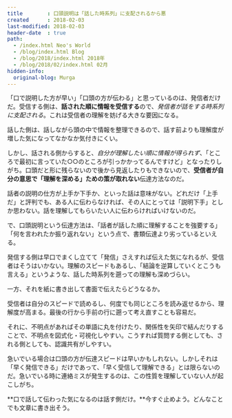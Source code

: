 ```yaml
---
title        : 口頭説明は「話した時系列」に支配されるから悪
created      : 2018-02-03
last-modified: 2018-02-03
header-date  : true
path:
  - /index.html Neo's World
  - /blog/index.html Blog
  - /blog/2018/index.html 2018年
  - /blog/2018/02/index.html 02月
hidden-info:
  original-blog: Murga
---
```


「口で説明した方が早い」「口頭の方が伝わる」と思っているのは、発信者だけだ。受信する側は、**話された順に情報を受信する**ので、*発信者が話をする時系列に支配される*。これは受信者の理解を妨げる大きな要因になる。

話した側は、話しながら頭の中で情報を整理できるので、話す前よりも理解度が増した気になってなかなか気付きにくい。

しかし、話される側からすると、*自分が理解したい順に情報が得られず*、「ところで最初に言っていた○○のところが引っかかってるんですけど」となったりしがち。口頭だと形に残らないので後から見返したりもできないので、**受信者が自分の意思で「理解を深める」ための策が取れない**伝達方法なのだ。

話者の説明の仕方が上手か下手か、といった話は意味がない。どれだけ「上手だ」と評判でも、ある人に伝わらなければ、その人にとっては「説明下手」としか思わない。話を理解してもらいたい人に伝わらければいけないのだ。

で、口頭説明という伝達方法は、「話者が話した順に理解することを強要する」「何を言われたか振り返れない」という点で、書類伝達より劣っているといえる。

発信する側は早口でまくし立てて「発信」さえすれば伝えた気になれるが、受信者はそうはいかない。理解のスピードもあるし、「結論を逆算していくとこうも言える」というような、話した時系列を遡っての理解も深めづらい。

一方、それを紙に書き出して書面で伝えたらどうなるか。

受信者は自分のスピードで読めるし、何度でも同じところを読み返せるから、理解度が高まる。最後の行から手前の行に遡って考え直すことも容易だ。

それに、不明点があればその単語に丸を付けたり、関係性を矢印で結んだりすることで、不明点を図式化・可視化しやすい。こうすれば質問する側としても、される側としても、認識共有がしやすい。

急いでいる場合は口頭の方が伝達スピードは早いかもしれない。しかしそれは「早く発信できる」だけであって、「早く受信して理解できる」とは限らないのだ。急いでいる時に連絡ミスが発生するのは、この性質を理解していない人が起こしがち。

**口で話して伝わった気になるのは話す側だけ。**今すぐ止めよう。どんなことでも文章に書き出そう。
